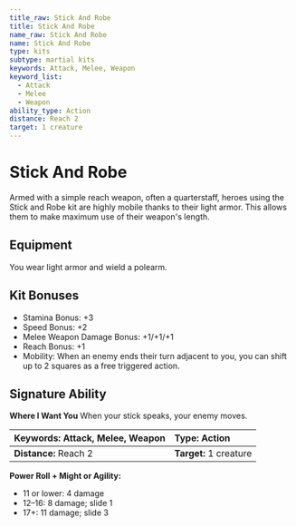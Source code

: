 ```yaml
---
title_raw: Stick And Robe
title: Stick And Robe
name_raw: Stick And Robe
name: Stick And Robe
type: kits
subtype: martial kits
keywords: Attack, Melee, Weapon
keyword_list:
  - Attack
  - Melee
  - Weapon
ability_type: Action
distance: Reach 2
target: 1 creature
---
```


# Stick And Robe

Armed with a simple reach weapon, often a quarterstaff, heroes using the Stick and Robe kit are highly mobile thanks to their light armor. This allows them to make maximum use of their weapon's length.

## Equipment

You wear light armor and wield a polearm.

## Kit Bonuses

- Stamina Bonus: +3
- Speed Bonus: +2
- Melee Weapon Damage Bonus: +1/+1/+1
- Reach Bonus: +1
- Mobility: When an enemy ends their turn adjacent to you, you can shift up to 2 squares as a free triggered action.

## Signature Ability

**Where I Want You** When your stick speaks, your enemy moves.

| **Keywords:** Attack, Melee, Weapon | **Type:** Action       |
| :---------------------------------- | :--------------------- |
| **Distance:** Reach 2               | **Target:** 1 creature |

**Power Roll + Might or Agility:**

- 11 or lower: 4 damage
- 12–16: 8 damage; slide 1
- 17+: 11 damage; slide 3
